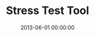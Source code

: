 ---
layout: inner
position: left
title: 'Stress Test Tool'
lead_text: 'Worked on a team to design and program the back-end and the front-end functionality of the web app.'
tags: ['PHP', 'Codeigniter', 'MySQL', 'HTML', 'CSS', 'Javascript', 'jQuery']
featured_image: '/img/posts/mandiri-min.png'
date: 2013-06-01 00:00:00
categories: ['Web Development']
project_link: ''
button_icon: ''
button_text: ''
order: 3
visible: 1
company: 'Self-employed'
---